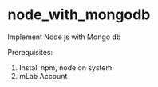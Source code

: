 # node_with_mongodb
Implement Node js with Mongo db

Prerequisites:

1. Install npm, node on system
2. mLab Account 

